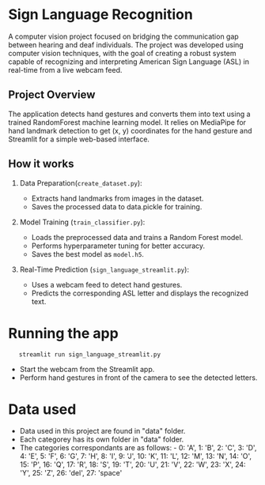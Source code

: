 # Sign Language Recognition

A computer vision project focused on bridging the communication gap between hearing and deaf individuals. The project was developed using computer vision techniques, with the goal of creating a robust system capable of recognizing and interpreting American Sign Language (ASL) in real-time from a live webcam feed.


## Project Overview

The application detects hand gestures and converts them into text using a trained RandomForest machine learning model. It relies on MediaPipe for hand landmark detection to get (x, y) coordinates for the hand gesture and Streamlit for a simple web-based interface.

## How it works

1.  Data Preparation(```create_dataset.py```):
    - Extracts hand landmarks from images in the dataset.
    - Saves the processed data to data.pickle for training.

1.  Model Training (```train_classifier.py```):
    - Loads the preprocessed data and trains a Random Forest model.
    - Performs hyperparameter tuning for better accuracy.
    - Saves the best model as ```model.h5```.

1.  Real-Time Prediction (```sign_language_streamlit.py```):
    - Uses a webcam feed to detect hand gestures.
    - Predicts the corresponding ASL letter and displays the recognized text.
  
# Running the app
       streamlit run sign_language_streamlit.py
   - Start the webcam from the Streamlit app.
   - Perform hand gestures in front of the camera to see the detected letters.

# Data used
   - Data used in this project are found in "data" folder.
   - Each categorey has its own folder in "data" folder.
   - The categories correspondants are as follows:
         -     0: 'A', 1: 'B', 2: 'C', 3: 'D', 4: 'E', 5: 'F', 6: 'G', 7: 'H', 8: 'I', 9: 'J',
               10: 'K', 11: 'L', 12: 'M', 13: 'N', 14: 'O', 15: 'P', 16: 'Q', 17: 'R', 18: 'S',
               19: 'T', 20: 'U', 21: 'V', 22: 'W', 23: 'X', 24: 'Y', 25: 'Z', 26: 'del', 27: 'space'
